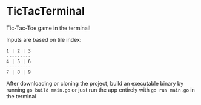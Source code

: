 # TicTacTerminal
Tic-Tac-Toe game in the terminal!

Inputs are based on tile index:
```
1 | 2 | 3
---------
4 | 5 | 6
---------
7 | 8 | 9

```
After downloading or cloning the project, build an executable binary by running ```go build main.go``` or just run the app entirely with ```go run main.go``` in the terminal
